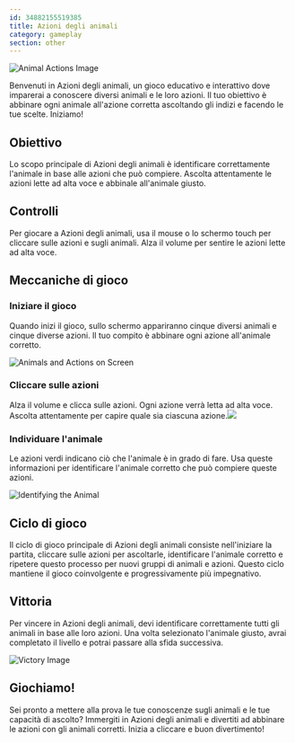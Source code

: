 ```yaml
---
id: 34882155519385
title: Azioni degli animali
category: gameplay
section: other
---
```

![Animal Actions Image](https://help.studycat.com/hc/article_attachments/34882188453017)

Benvenuti in Azioni degli animali, un gioco educativo e interattivo dove imparerai a conoscere diversi animali e le loro azioni. Il tuo obiettivo è abbinare ogni animale all'azione corretta ascoltando gli indizi e facendo le tue scelte. Iniziamo!

## Obiettivo

Lo scopo principale di Azioni degli animali è identificare correttamente l'animale in base alle azioni che può compiere. Ascolta attentamente le azioni lette ad alta voce e abbinale all'animale giusto.

## Controlli

Per giocare a Azioni degli animali, usa il mouse o lo schermo touch per cliccare sulle azioni e sugli animali. Alza il volume per sentire le azioni lette ad alta voce.

## Meccaniche di gioco

### Iniziare il gioco

Quando inizi il gioco, sullo schermo appariranno cinque diversi animali e cinque diverse azioni. Il tuo compito è abbinare ogni azione all'animale corretto.

![Animals and Actions on Screen](https://help.studycat.com/hc/article_attachments/34882188453017)

### Cliccare sulle azioni

Alza il volume e clicca sulle azioni. Ogni azione verrà letta ad alta voce. Ascolta attentamente per capire quale sia ciascuna azione.![](https://help.studycat.com/hc/article_attachments/35127586834841)

### Individuare l'animale

Le azioni verdi indicano ciò che l'animale è in grado di fare. Usa queste informazioni per identificare l'animale corretto che può compiere queste azioni.

![Identifying the Animal](https://help.studycat.com/hc/article_attachments/34882188459545)

## Ciclo di gioco

Il ciclo di gioco principale di Azioni degli animali consiste nell'iniziare la partita, cliccare sulle azioni per ascoltarle, identificare l'animale corretto e ripetere questo processo per nuovi gruppi di animali e azioni. Questo ciclo mantiene il gioco coinvolgente e progressivamente più impegnativo.

## Vittoria

Per vincere in Azioni degli animali, devi identificare correttamente tutti gli animali in base alle loro azioni. Una volta selezionato l'animale giusto, avrai completato il livello e potrai passare alla sfida successiva.

![Victory Image](https://help.studycat.com/hc/article_attachments/34882155516441)

## Giochiamo!

Sei pronto a mettere alla prova le tue conoscenze sugli animali e le tue capacità di ascolto? Immergiti in Azioni degli animali e divertiti ad abbinare le azioni con gli animali corretti. Inizia a cliccare e buon divertimento!

